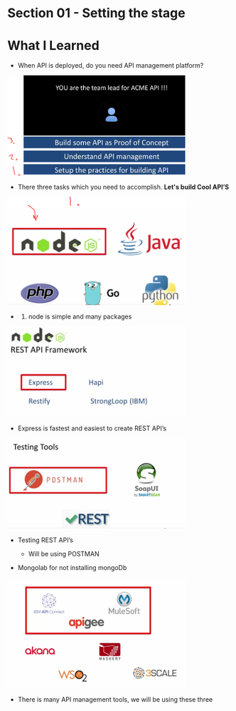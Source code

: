 # Section 01 - Setting the stage

# What I Learned

- When API is deployed, do you need API management platform?

<img src="tasks.PNG" alt="alt text" width="400"/>

- There three tasks which you need to accomplish. **Let's build Cool API’S** 

<img src="implementingRestAPI.PNG" alt="alt text" width="400"/>

- 1. node is simple and many packages

<img src="nodeREST.PNG" alt="alt text" width="400"/>

- Express is fastest and easiest to create REST API’s

<img src="testingRestAPIs.PNG" alt="alt text" width="400"/>

- Testing REST API’s
    - Will be using POSTMAN

- Mongolab for not installing mongoDb

<img src="apiManagementPlatform.PNG" alt="alt text" width="400"/>

- There is many API management tools, we will be using these three

